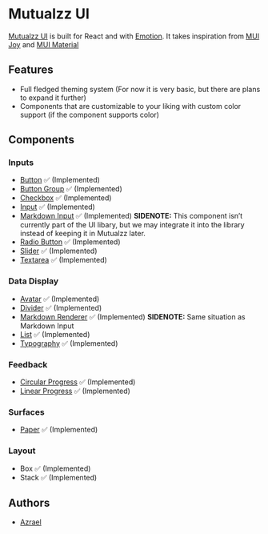 # Mutualzz UI

[Mutualzz UI](https://mutualzz.com/ui) is built for React and with [Emotion](https://emotion.sh/docs/introduction). It takes inspiration from [MUI Joy](https://mui.com/joy-ui/getting-started/) and [MUI Material](https://mui.com/material-ui/getting-started/)

## Features

- Full fledged theming system (For now it is very basic, but there are plans to expand it further)
- Components that are customizable to your liking with custom color support (if the component supports color)

## Components

### Inputs

- [Button](https://mutualzz.com/ui/inputs/button) ✅ (Implemented)
- [Button Group](https://mutualzz.com/ui/inputs/button-group) ✅ (Implemented)
- [Checkbox](https://mutualzz.com/ui/inputs/checkbox) ✅ (Implemented)
- [Input](https://mutualzz.com/ui/inputs/input) ✅ (Implemented)
- [Markdown Input](https://mutualzz.com/ui/inputs/markdown-input) ✅ (Implemented) **SIDENOTE:** This component isn’t currently part of the UI libary, but we may integrate it into the library instead of keeping it in Mutualzz later.
- [Radio Button](https://mutualzz.com/ui/inputs/radio-button) ✅ (Implemented)
- [Slider](https://mutualzz.com/ui/inputs/slider) ✅ (Implemented)
- [Textarea](https://mutualzz.com/ui/inputs/textarea) ✅ (Implemented)

### Data Display

- [Avatar](https://mutualzz.com/ui/data-display/avatar) ✅ (Implemented)
- [Divider](https://mutualzz.com/ui/data-display/divider) ✅ (Implemented)
- [Markdown Renderer](https://mutualzz.com/ui/data-display/markdown-renderer) ✅ (Implemented) **SIDENOTE:** Same situation as Markdown Input
- [List](https://mutualzz.com/ui/data-display/list) ✅ (Implemented)
- [Typography](https://mutualzz.com/ui/data-display/typography) ✅ (Implemented)

### Feedback

- [Circular Progress](https://mutualzz.com/ui/feedback/circular-progress) ✅ (Implemented)
- [Linear Progress](https://mutualzz.com/ui/feedback/linear-progress) ✅ (Implemented)

### Surfaces

- [Paper](https://mutualzz.com/ui/surfaces/paper) ✅ (Implemented)

### Layout

- Box ✅ (Implemented)
- Stack ✅ (Implemented)

## Authors

- [Azrael](https://www.github.com/mateie)
